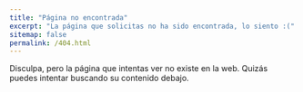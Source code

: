 ```yaml
---
title: "Página no encontrada"
excerpt: "La página que solicitas no ha sido encontrada, lo siento :("
sitemap: false
permalink: /404.html
---
```


Disculpa, pero la página que intentas ver no existe en la web. Quizás puedes intentar buscando su contenido debajo.

<script>
  var GOOG_FIXURL_LANG = 'en';
  var GOOG_FIXURL_SITE = '{{ site.url }}'
</script>
<script src="https://linkhelp.clients.google.com/tbproxy/lh/wm/fixurl.js">
</script>
